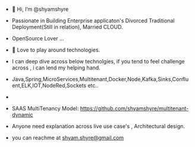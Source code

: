 - 👋 Hi, I’m @shyamshyre
- Passionate in Building Enterprise applicaton's Divorced Traditional Deployment(Still in relation), Married CLOUD.
- OpenSource Lover ...
- 👀 Love to play around technologies.
- I can deep dive across below technolgies, if you tend to feel challenge across , i can lend my helping hand.
- Java,Spring,MicroServices,Multitenant,Docker,Node,Kafka,Sinks,Confluent,ELK,IOT,NodeRed,Sockets etc..
- 
- SAAS MultiTenancy Model:  https://github.com/shyamshyre/multitenant-dynamic

- Anyone need explanation across live use case's , Architectural design.
- you can reachme at shyam.shyre@gmail.com

